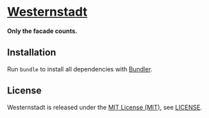 [Westernstadt]
==============

**Only the facade counts.**

Installation
------------

Run `bundle` to install all dependencies with [Bundler].

License
-------

Westernstadt is released under the [MIT License (MIT)], see [LICENSE].

[Bundler]: http://bundler.io "The best way to manage a Ruby application's gems"
[Gemnasium Status]: http://img.shields.io/gemnasium/bitaculous/westernstadt.svg?style=flat "Gemnasium Status"
[Gemnasium]: https://gemnasium.com/bitaculous/westernstadt "Westernstadt at Gemnasium"
[LICENSE]: https://raw.githubusercontent.com/bitaculous/westernstadt/master/LICENSE "License"
[MIT License (MIT)]: http://opensource.org/licenses/MIT "The MIT License (MIT)"
[Westernstadt]: https://github.com/bitaculous/westernstadt "Only the facade counts."